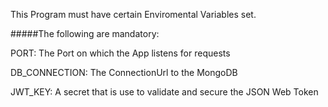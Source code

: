 This Program must have certain Enviromental Variables set.

#####The following are mandatory:

PORT: The Port on which the App listens for requests

DB_CONNECTION: The ConnectionUrl to the MongoDB

JWT_KEY: A secret that is use to validate and secure the JSON Web Token